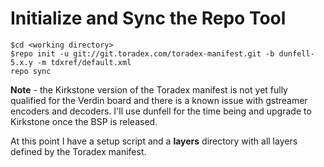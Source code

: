 # Initialize and Sync the Repo Tool

```
$cd <working directory>
$repo init -u git://git.toradex.com/toradex-manifest.git -b dunfell-5.x.y -m tdxref/default.xml
repo sync
```

 **Note** - the Kirkstone version of the Toradex manifest is not yet fully qualified for the Verdin board and there is a known issue with gstreamer encoders and decoders. I'll use dunfell for the time being and upgrade to Kirkstone once the BSP is released.

At this point I have a setup script and a **layers** directory with all layers defined by the Toradex manifest.